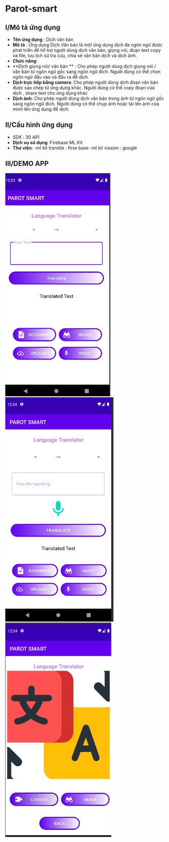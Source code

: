 # Parot-smart
## I/Mô tả ứng dụng
* **Tên ứng dụng** : Dịch văn bản
* **Mô tả** : Ứng dụng Dịch Văn bản là một ứng dụng dịch đa ngôn ngữ được phát triển để hỗ trợ người dùng dịch văn bản, giọng nói, đoạn text copy và file, lưu lịch sử tra cứu, chia sẻ văn bản dịch và dịch ảnh.
* **Chức năng**:
* **Dịch giọng nói/ văn bản ** : Cho phép người dùng dịch giọng nói / văn bản từ ngôn ngữ gốc sang ngôn ngữ đích. Người dùng có thể chọn ngôn ngữ đầu vào và đầu ra để dịch.
* **Dịch trực tiếp bằng camera**: Cho phép người dùng dịch đoạn văn bản được sao chép từ ứng dụng khác. Người dùng có thể copy đoạn vừa dịch , share text cho ứng dụng khác 
* **Dịch ảnh**: Cho phép người dùng dịch văn bản trong ảnh từ ngôn ngữ gốc sang ngôn ngữ đích. Người dùng có thể chụp ảnh hoặc tải lên ảnh của mình lên ứng dụng để dịch.
## II/Cấu hình ứng dụng
* *SDK* : 30 API
* **Dịch vụ sử dụng** :Firebase ML Kit
* **Thư viện**: 
-ml kit translte : firse base
-ml kit vission : google
## III/DEMO APP
<img src="github_image/home.png">
<img src="github_image/page_voice.png">
<img src="github_image/upload_image.png">
